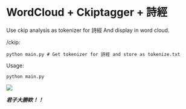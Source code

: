# WordCloud + Ckiptagger + 詩經

Use ckip analysis as tokenizer for 詩經
And display in word cloud.

/ckip:
```
python main.py # Get tokenizer for 詩經 and store as tokenize.txt
```

Usage:
```
python main.py
```

![]('./chinese_cloud2.png')

***君子大勝欸！！***